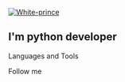  [![White-prince](https://github.com/White-prince/White-prince/blob/main/assets/logogitorgb0.png)](https://white-prince.github.io/Homepage/)

 ## I'm python developer
 
 Languages and Tools

 Follow me
